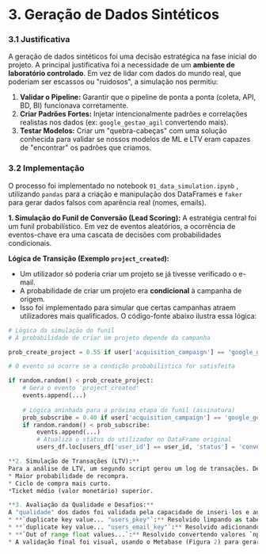 # 3. Geração de Dados Sintéticos

### 3.1 Justificativa

A geração de dados sintéticos foi uma decisão estratégica na fase inicial do projeto. A principal justificativa foi a necessidade de um **ambiente de laboratório controlado**. Em vez de lidar com dados do mundo real, que poderiam ser escassos ou "ruidosos", a simulação nos permitiu:
1.  **Validar o Pipeline:** Garantir que o pipeline de ponta a ponta (coleta, API, BD, BI) funcionava corretamente.
2.  **Criar Padrões Fortes:** Injetar intencionalmente padrões e correlações realistas nos dados (ex: `google_gestao_agil` convertendo mais).
3.  **Testar Modelos:** Criar um "quebra-cabeças" com uma solução conhecida para validar se nossos modelos de ML e LTV eram capazes de "encontrar" os padrões que criamos.

### 3.2 Implementação
O processo foi implementado no notebook `01_data_simulation.ipynb` , utilizando `pandas` para a criação e manipulação dos DataFrames  e `faker` para gerar dados falsos com aparência real (nomes, emails).

**1. Simulação do Funil de Conversão (Lead Scoring):**
A estratégia central foi um funil probabilístico. Em vez de eventos aleatórios, a ocorrência de eventos-chave era uma cascata de decisões com probabilidades condicionais.

 **Lógica de Transição (Exemplo `project_created`):**
 * Um utilizador só poderia criar um projeto se já tivesse verificado o e-mail.
 * A probabilidade de criar um projeto era **condicional** à campanha de origem.
 * Isso foi implementado para simular que certas campanhas atraem utilizadores mais qualificados.
O código-fonte abaixo ilustra essa lógica:
```python
# Lógica da simulação do funil
# A probabilidade de criar um projeto depende da campanha

prob_create_project = 0.55 if user['acquisition_campaign'] == 'google_gestao_agil' else 0.30

# O evento só ocorre se a condição probabilística for satisfeita

if random.random() < prob_create_project:
    # Gera o evento 'project_created'
    events.append(...) 
    
    # Lógica aninhada para a próxima etapa do funil (assinatura)
    prob_subscribe = 0.40 if user['acquisition_campaign'] == 'google_gestao_agil' else 0.15
    if random.random() < prob_subscribe:
        events.append(...)
        # Atualiza o status do utilizador no DataFrame original
        users_df.loc[users_df['user_id'] == user_id, 'status'] = 'converted'

**2. Simulação de Transações (LTV):**
Para a análise de LTV, um segundo script gerou um log de transações. De forma similar, os dados foram intencionalmente enviesados para que clientes da `google_gestao_agil` tivessem:
* Maior probabilidade de recompra.
* Ciclo de compra mais curto.
*Ticket médio (valor monetário) superior.

**3. Avaliação da Qualidade e Desafios:**
A "qualidade" dos dados foi validada pela capacidade de inseri-los e analisá-los. Durante a inserção, desafios técnicos reais foram superados:
* **`duplicate key value... "users_pkey"`:** Resolvido limpando as tabelas antes de cada inserção para garantir um ambiente de teste limpo 
* **`duplicate key value... "users_email_key"`:** Resolvido adicionando uma lógica de verificação para garantir que a biblioteca `faker` não gerasse e-mails duplicados .
* **`Out of range float values...`:** Resolvido convertendo valores `np.nan` (do pandas) para `None` (Python nativo), que é compatível com o formato JSON `null` do banco de dados
* A validação final foi visual, usando o Metabase (Figura 2) para gerar um gráfico de funil, que confirmou que a lógica probabilística foi capturada e armazenada corretamente.